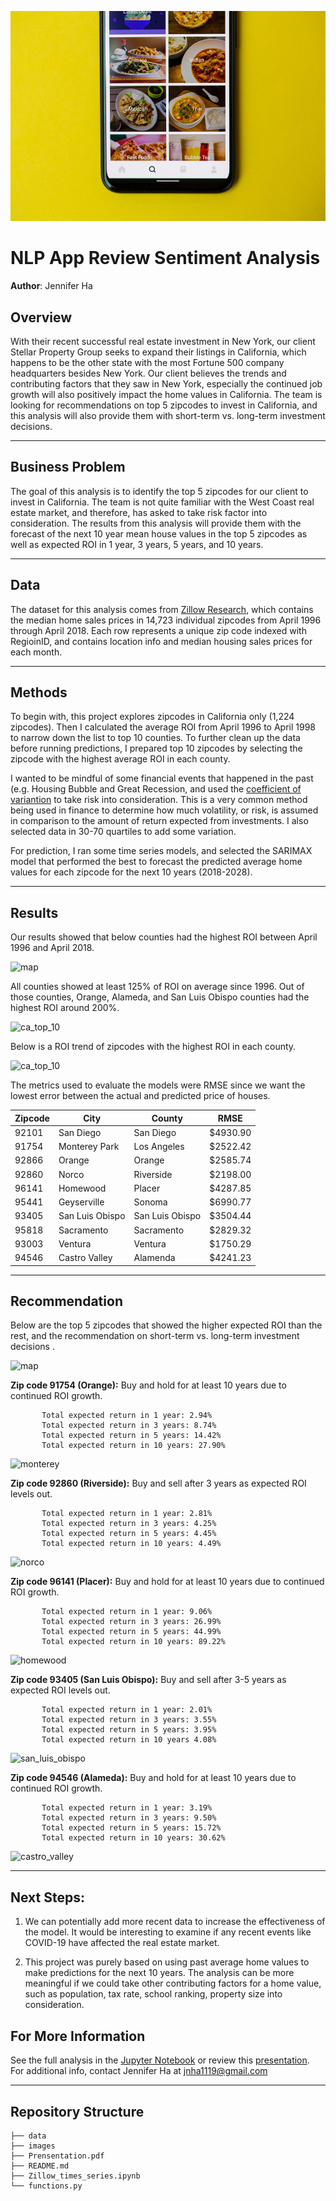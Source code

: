 ![cover](./images/uber-eats-decade-review-2948.jpeg)

# NLP App Review Sentiment Analysis
**Author**: Jennifer Ha

## Overview
With their recent successful real estate investment in New York, our client Stellar Property Group seeks to expand their listings in California, which happens to be the other state with the most Fortune 500 company headquarters besides New York. Our client believes the trends and contributing factors that they saw in New York, especially the continued job growth will also positively impact the home values in California. The team is looking for recommendations on top 5 zipcodes to invest in California, and this analysis will also provide them with short-term vs. long-term investment decisions.
***
## Business Problem
The goal of this analysis is to identify the top 5 zipcodes for our client to invest in California. The team is not quite familiar with the West Coast real estate market, and therefore, has asked to take risk factor into consideration. The results from this analysis will provide them with the forecast of the next 10 year mean house values in the top 5 zipcodes as well as expected ROI in 1 year, 3 years, 5 years, and 10 years. 
***
## Data
The dataset for this analysis comes from [Zillow Research](https://www.zillow.com/research/data/), which contains the median home sales prices in 14,723 individual zipcodes from April 1996 through April 2018. Each row represents a unique zip code indexed with RegioinID, and contains location info and median housing sales prices for each month.

***
## Methods
To begin with, this project explores zipcodes in California only (1,224 zipcodes). Then I calculated the average ROI from April 1996 to April 1998 to narrow down the list to top 10 counties. To further clean up the data before running predictions, I prepared top 10 zipcodes by selecting the zipcode with the highest average ROI in each county.

I wanted to be mindful of some financial events that happened in the past (e.g. Housing Bubble and Great Recession, and used the [coefficient of variantion](https://www.investopedia.com/terms/c/coefficientofvariation.asp) to take risk into consideration. This is a very common method being used in finance to determine how much volatility, or risk, is assumed in comparison to the amount of return expected from investments. I also selected data in 30-70 quartiles to add some variation.

For prediction, I ran some time series models, and selected the SARIMAX model that performed the best to forecast the predicted average home values for each zipcode for the next 10 years (2018-2028).
***
## Results
Our results showed that below counties had the highest ROI between April 1996 and April 2018.

![map](./images/map1.png) 

All counties showed at least 125% of ROI on average since 1996. Out of those counties, Orange, Alameda, and San Luis Obispo counties had the highest ROI around 200%.

![ca_top_10](./images/ca_top10_counties.png)

Below is a ROI trend of zipcodes with the highest ROI in each county.

![ca_top_10](./images/roi_trend.png)

The metrics used to evaluate the models were RMSE since we want the lowest error between the actual and predicted price of houses. 

| Zipcode | City          | County         | RMSE 
| --------| ------------- | -------------- | ---- 
| 92101 | San Diego       | San Diego      | $4930.90 
| 91754 | Monterey Park   | Los Angeles    | $2522.42
| 92866 | Orange          |Orange          | $2585.74
| 92860 | Norco           |Riverside       | $2198.00
| 96141 | Homewood        | Placer         | $4287.85
| 95441 | Geyserville     | Sonoma         | $6990.77
| 93405 | San Luis Obispo |San Luis Obispo | $3504.44
| 95818 | Sacramento      | Sacramento     | $2829.32
| 93003 | Ventura         | Ventura        | $1750.29
| 94546 | Castro Valley   | Alamenda       | $4241.23 

***
## Recommendation
Below are the top 5 zipcodes that showed the higher expected ROI than the rest, and the recommendation on short-term vs. long-term investment decisions .

![map](./images/map2.png) 

**Zip code 91754 (Orange):** Buy and hold for at least 10 years due to 
continued ROI growth.

           Total expected return in 1 year: 2.94%
           Total expected return in 3 years: 8.74%
           Total expected return in 5 years: 14.42%
           Total expected return in 10 years: 27.90%
![monterey](./images/monterey_park.png)                                  
                                
**Zip code 92860 (Riverside):** Buy and sell after 3 years as expected ROI levels out.

           Total expected return in 1 year: 2.81%
           Total expected return in 3 years: 4.25%
           Total expected return in 5 years: 4.45%
           Total expected return in 10 years: 4.49% 
![norco](./images/norco.png)                                           
                                  
**Zip code 96141 (Placer):** Buy and hold for at least 10 years due to 
continued ROI growth.

           Total expected return in 1 year: 9.06%
           Total expected return in 3 years: 26.99%
           Total expected return in 5 years: 44.99%
           Total expected return in 10 years: 89.22%
 ![homewood](./images/homewood.png)         

**Zip code 93405 (San Luis Obispo):** Buy and sell after 3-5 years as expected ROI levels out.

           Total expected return in 1 year: 2.01%
           Total expected return in 3 years: 3.55%
           Total expected return in 5 years: 3.95%
           Total expected return in 10 years 4.08%
 ![san_luis_obispo](./images/san_luis_obispo.png) 

**Zip code 94546 (Alameda):** Buy and hold for at least 10 years due to 
continued ROI growth.

           Total expected return in 1 year: 3.19%
           Total expected return in 3 years: 9.50%
           Total expected return in 5 years: 15.72%
           Total expected return in 10 years: 30.62%
 ![castro_valley](./images/castro_valley.png) 

***
## Next Steps:
1. We can potentially add more recent data to increase the effectiveness of the model. It would be interesting to examine if any recent events like COVID-19 have affected the real estate market.

2. This project was purely based on using past average home values to make predictions for the next 10 years. The analysis can be more meaningful if we could take other contributing factors for a home value, such as population, tax rate, school ranking, property size into consideration.


## For More Information
See the full analysis in the [Jupyter Notebook](https://github.com/jennifernha/Zillow-Time-Series/blob/main/Zillow-Times-Series.ipynb) or review this [presentation](https://github.com/jennifernha/Zillow-Time-Series/blob/main/Presentation.pdf). For additional info, contact Jennifer Ha at jnha1119@gmail.com
***
## Repository Structure
```
├── data
├── images 
├── Prensentation.pdf  
├── README.md                         
├── Zillow_times_series.ipynb              
└── functions.py
  
  